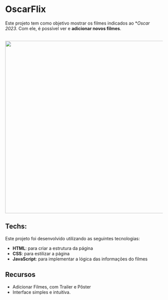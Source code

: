 # **OscarFlix**
Este projeto tem como objetivo mostrar os filmes indicados ao **Oscar 2023*. Com ele, é possível ver e **adicionar novos filmes**. <br> <br>

<p align="center">
  <a href="https://codepen.io/LGomess/full/xxJJNdV">
    <img src="https://codepen.io/LGomess/full/bGjOdLR" width="550">
  </a>
</p>

## Techs:
Este projeto foi desenvolvido utilizando as seguintes tecnologias:

* **HTML**: para criar a estrutura da página
* **CSS**: para estilizar a página
* **JavaScript**: para implementar a lógica das informações do filmes

## Recursos
* Adicionar Filmes, com Trailer e Pôster
* Interface simples e intuitiva.
  
